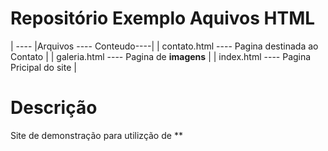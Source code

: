 # Repositório Exemplo Aquivos HTML

| ---- |Arquivos  ---- Conteudo----|
| contato.html ---- Pagina destinada ao Contato |
| galeria.html ---- Pagina de **imagens** |
| index.html ---- Pagina Pricipal do site |

# Descrição

Site de demonstração para utilizção  de **